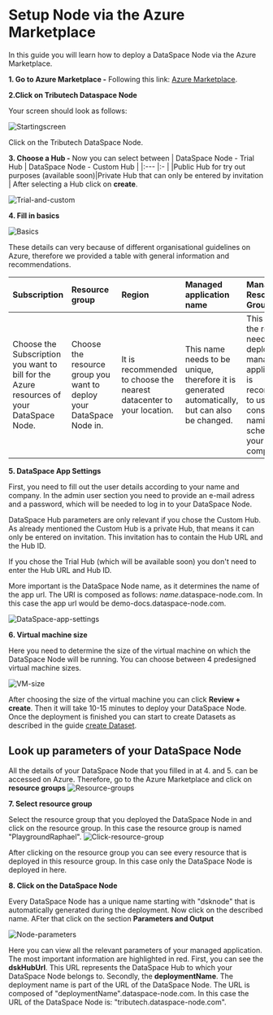 # Setup Node via the Azure Marketplace

In this guide you will learn how to deploy a DataSpace Node via the Azure Marketplace.

**1. Go to Azure Marketplace -** Following this link: <a href="https://portal.azure.com/#blade/Microsoft_Azure_Marketplace/MarketplaceOffersBlade/selectedMenuItemId/home/searchQuery/Tributech" target="_blank">Azure Marketplace</a>.

**2.Click on Tributech Dataspace Node** 

Your screen should look as follows: 

![Startingscreen](img/setup-node-azure-startingscreen.png)

Click on the Tributech DataSpace Node.

**3. Choose a Hub -** Now you can select between 
| DataSpace Node - Trial Hub    | DataSpace Node - Custom Hub   |
|:---                           |:-                           |
|Public Hub for try out purposes (available soon)|Private Hub that can only be entered by invitation |
After selecting a Hub click on **create**.

![Trial-and-custom](img/setup-node-azure-trial-and-custom-hub.png)

**4. Fill in basics** 

![Basics](img/setup-node-azure-basics.png)

These details can very because of different organisational guidelines on Azure, therefore we provided a table with general information and recommendations.

|Subscription   |Resource group | Region    |Managed application name   |Managed Resource Group|
|:-|:-|:-|:-|:-|
|Choose the Subscription you want to bill for the Azure resources of your DataSpace Node.|Choose the resource group you want to deploy your DataSpace Node in.|It is recommended to choose the nearest datacenter to your location.|This name needs to be unique, therefore it is generated automatically, but can also be changed.|This holds all the resources needed for deploying a managed application. It is recommended to use a consistent naming scheme within your company.

**5. DataSpace App Settings**

First, you need to fill out the user details according to your name and company. 
In the admin user section you need to provide an e-mail adress and a password, which will be needed to log in to your DataSpace Node.

DataSpace Hub parameters are only relevant if you chose the Custom Hub. As already mentioned the Custom Hub is a private Hub, that means it can only be entered on invitation. This invitation has to contain the Hub URL and the Hub ID. 

If you chose the Trial Hub (which will be available soon) you don't need to enter the Hub URL and Hub ID.

More important is the DataSpace Node name, as it determines the name of the app url. The URl is composed as follows: *name*.dataspace-node.com. In this case the app url would be demo-docs.dataspace-node.com.


![DataSpace-app-settings](img/setup-node-azure-dataspace-app-settings.png)

**6. Virtual machine size**

Here you need to determine the size of the virtual machine on which the DataSpace Node will be running. You can choose between 4 predesigned virtual machine sizes. 

![VM-size](img/setup-node-azure-vm-size.png)

After choosing the size of the virtual machine you can click **Review + create**. 
Then it will take 10-15 minutes to deploy your DataSpace Node. Once the deployment is finished you can start to create Datasets as described in the guide [create Dataset](guides/guide-create-dataset).

## Look up parameters of your DataSpace Node

All the details of your DataSpace Node that you filled in at 4. and 5. can be accessed on Azure. 
Therefore, go to the Azure Marketplace and click on **resource groups**
![Resource-groups](img/setup-node-azure-resource-groups.png)

**7. Select resource group** 

Select the resource group that you deployed the DataSpace Node in and click on the resource group. In this case the resource group is named "PlaygroundRaphael".
![Click-resource-group](img/setup-node-azure-click-resource-group.png)

After clicking on the resource group you can see every resource that is deployed in this resource group. In this case only the DataSpace Node is deployed in here.

**8. Click on the DataSpace Node**

Every DataSpace Node has a unique name starting with "dsknode" that is automatically generated during the deployment. Now click on the described name. AFter that click on the section **Parameters and Output**

![Node-parameters](img/setup-node-azure-parameters.png)

Here you can view all the relevant parameters of your managed application. The most important information are highlighted in red. 
First, you can see the **dskHubUrl**. This URL represents the DataSpace Hub to which your DataSpace Node belongs to.
Secondly, the **deploymentName**. The deployment name is part of the URL of the DataSpace Node. The URL is composed of "deploymentName".dataspace-node.com.
In this case the URL of the DataSpace Node is: "tributech.dataspace-node.com".